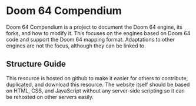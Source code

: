 # Doom 64 Compendium
Doom 64 Compendium is a project to document the Doom 64 engine, its forks, and how to modify it. This focuses on the engines based on Doom 64 code and support the Doom 64 mapping format. Adaptations to other engines are not the focus, although they can be linked to.

## Structure Guide
This resource is hosted on github to make it easier for others to contribute, duplicated, and download this resource. The website itself should be based on HTML, CSS, and JavaScript without any server-side scripting so it can be rehosted on other servers easily.
